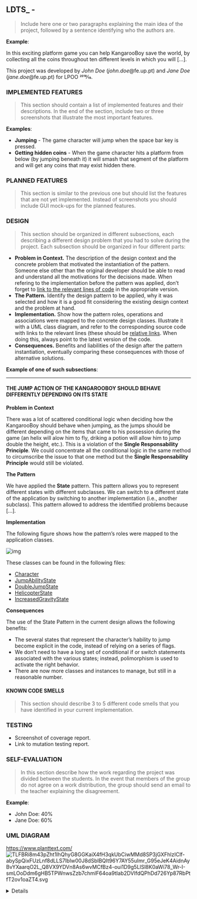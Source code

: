 ## LDTS_<T><G> - <PROJECT NAME>

> Include here one or two paragraphs explaining the main idea of the project, followed by a sentence identifying who the authors are.

**Example**:

In this exciting platform game you can help KangarooBoy save the world, by collecting all the coins throughout ten different levels in which you will […].

This project was developed by *John Doe* (*john.doe*@fe.up.pt) and *Jane Doe* (*jane.doe*@fe.up.pt) for LPOO 2018⁄19.

### IMPLEMENTED FEATURES

> This section should contain a list of implemented features and their descriptions. In the end of the section, include two or three screenshots that illustrate the most important features.

**Examples**:

- **Jumping** - The game character will jump when the space bar key is pressed.
- **Getting hidden coins** - When the game character hits a platform from below (by jumping beneath it) it will smash that segment of the platform and will get any coins that may exist hidden there.

### PLANNED FEATURES

> This section is similar to the previous one but should list the features that are not yet implemented. Instead of screenshots you should include GUI mock-ups for the planned features.

### DESIGN

> This section should be organized in different subsections, each describing a different design problem that you had to solve during the project. Each subsection should be organized in four different parts:

- **Problem in Context.** The description of the design context and the concrete problem that motivated the instantiation of the pattern. Someone else other than the original developer should be able to read and understand all the motivations for the decisions made. When refering to the implementation before the pattern was applied, don’t forget to [link to the relevant lines of code](https://help.github.com/en/articles/creating-a-permanent-link-to-a-code-snippet) in the appropriate version.
- **The Pattern.** Identify the design pattern to be applied, why it was selected and how it is a good fit considering the existing design context and the problem at hand.
- **Implementation.** Show how the pattern roles, operations and associations were mapped to the concrete design classes. Illustrate it with a UML class diagram, and refer to the corresponding source code with links to the relevant lines (these should be [relative links](https://help.github.com/en/articles/about-readmes#relative-links-and-image-paths-in-readme-files). When doing this, always point to the latest version of the code.
- **Consequences.** Benefits and liabilities of the design after the pattern instantiation, eventually comparing these consequences with those of alternative solutions.

**Example of one of such subsections**:

------

#### THE JUMP ACTION OF THE KANGAROOBOY SHOULD BEHAVE DIFFERENTLY DEPENDING ON ITS STATE

**Problem in Context**

There was a lot of scattered conditional logic when deciding how the KangarooBoy should behave when jumping, as the jumps should be different depending on the items that came to his possession during the game (an helix will alow him to fly, driking a potion will allow him to jump double the height, etc.). This is a violation of the **Single Responsability Principle**. We could concentrate all the conditional logic in the same method to circumscribe the issue to that one method but the **Single Responsability Principle** would still be violated.

**The Pattern**

We have applied the **State** pattern. This pattern allows you to represent different states with different subclasses. We can switch to a different state of the application by switching to another implementation (i.e., another subclass). This pattern allowed to address the identified problems because […].

**Implementation**

The following figure shows how the pattern’s roles were mapped to the application classes.

![img](https://www.fe.up.pt/~arestivo/page/img/examples/lpoo/state.svg)

These classes can be found in the following files:

- [Character](https://web.fe.up.pt/~arestivo/page/courses/2021/lpoo/template/src/main/java/Character.java)
- [JumpAbilityState](https://web.fe.up.pt/~arestivo/page/courses/2021/lpoo/template/src/main/java/JumpAbilityState.java)
- [DoubleJumpState](https://web.fe.up.pt/~arestivo/page/courses/2021/lpoo/template/src/main/java/DoubleJumpState.java)
- [HelicopterState](https://web.fe.up.pt/~arestivo/page/courses/2021/lpoo/template/src/main/java/HelicopterState.java)
- [IncreasedGravityState](https://web.fe.up.pt/~arestivo/page/courses/2021/lpoo/template/src/main/java/IncreasedGravityState.java)

**Consequences**

The use of the State Pattern in the current design allows the following benefits:

- The several states that represent the character’s hability to jump become explicit in the code, instead of relying on a series of flags.
- We don’t need to have a long set of conditional if or switch statements associated with the various states; instead, polimorphism is used to activate the right behavior.
- There are now more classes and instances to manage, but still in a reasonable number.

#### KNOWN CODE SMELLS

> This section should describe 3 to 5 different code smells that you have identified in your current implementation.

### TESTING

- Screenshot of coverage report.
- Link to mutation testing report.

### SELF-EVALUATION

> In this section describe how the work regarding the project was divided between the students. In the event that members of the group do not agree on a work distribution, the group should send an email to the teacher explaining the disagreement.

**Example**:

- John Doe: 40%
- Jane Doe: 60%

### UML DIAGRAM
https://www.planttext.com/
![TLFBRi8m43pZht1lhQhyG8GGKaiX4fH3qkUbCiwMMd8SP3jGXFhlzIClf-abySpQixFUzLnf8dLLS7Iblw00J8dSbIBQIt96Y7AY55uImr_G95eJeK4AidnAyBvYXaarqO2L_Q8VX9YDVn8As6wvMCfBz4-oui1D9g5LlSl8K0aWi78_Wr-I-smLOoDdm6gHB5TPWnwsZzb7chmlF64oa9tIab2DVIfdQPhDd726Yp87RbPtfT2ov1oaZT4.svg](..%2F..%2F..%2FDownloads%2FTLFBRi8m43pZht1lhQhyG8GGKaiX4fH3qkUbCiwMMd8SP3jGXFhlzIClf-abySpQixFUzLnf8dLLS7Iblw00J8dSbIBQIt96Y7AY55uImr_G95eJeK4AidnAyBvYXaarqO2L_Q8VX9YDVn8As6wvMCfBz4-oui1D9g5LlSl8K0aWi78_Wr-I-smLOoDdm6gHB5TPWnwsZzb7chmlF64oa9tIab2DVIfdQPhDd726Yp87RbPtfT2ov1oaZT4.svg)
<details>

```
@startuml
!theme carbon-gray

class Game {
	-LanternaGUI gui
	-State state
}

interface GUI {
}

class LanternaGUI implements GUI {
	-Screen screen
	-WIDTH: int
	-HEIGHT: int
	-FONT_SIZE: int
}

abstract class State<T> {
	-T model
	-Controller<T> controller
	-Viewer<T> viewer
}

class MainMenuState extends State {
}

abstract class Controller<T> {
	-T model
	+step()
}

interface MenuInterface {
}

abstract class MenuController extends Controller implements MenuInterface {
	+@Override step()
}

class MainMenuController extends MenuController {
	+entrySelected()
}

abstract class Menu {
	-entries: List<String>
	-currentEntry: String
	+isSelected(): boolean
}

class MainMenu extends Menu {
	+isSelectedStart()
}

abstract class Viewer<T> {
	-T model
	+draw()
}

abstract class MenuViewer extends Viewer {
	-entriesX: int
	-entriesY: int
}

class MainMenuViewer extends MenuViewer {
}

Game --> State
Game --> LanternaGUI
State --> Controller
State --> Viewer
MainMenuState --> MainMenu

@enduml
```

</details>